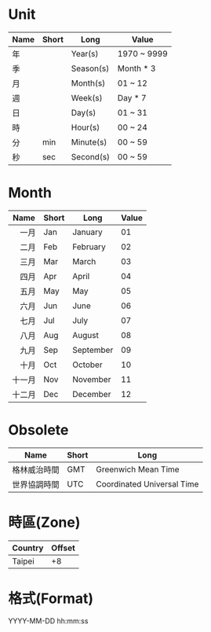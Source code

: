 # Unit #
Name | Short | Long      | Value
-----|-------|-----------|--------
年   |       | Year(s)   | 1970 ~ 9999
季   |       | Season(s) | Month * 3
月   |       | Month(s)  | 01 ~ 12
週   |       | Week(s)   | Day * 7
日   |       | Day(s)    | 01 ~ 31
時   |       | Hour(s)   | 00 ~ 24
分   | min   | Minute(s) | 00 ~ 59
秒   | sec   | Second(s) | 00 ~ 59

# Month #
Name   | Short | Long      | Value
-------|-------|-----------|---
　一月 | Jan   | January   | 01
　二月 | Feb   | February  | 02
　三月 | Mar   | March     | 03
　四月 | Apr   | April     | 04
　五月 | May   | May       | 05
　六月 | Jun   | June      | 06
　七月 | Jul   | July      | 07
　八月 | Aug   | August    | 08
　九月 | Sep   | September | 09
　十月 | Oct   | October   | 10
十一月 | Nov   | November  | 11
十二月 | Dec   | December  | 12

# Obsolete #
Name         | Short | Long
-------------|-------|---------------------------
格林威治時間 | GMT   | Greenwich Mean Time
世界協調時間 | UTC   | Coordinated Universal Time

# 時區(Zone) #
Country | Offset
--------|-------
Taipei  | +8

# 格式(Format) #
YYYY-MM-DD hh:mm:ss